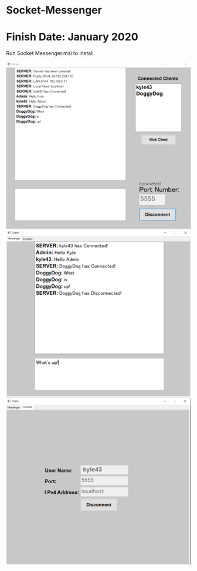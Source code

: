 # Socket-Messenger
# Finish Date: January 2020
Run Socket Messenger.msi to install.

![](Socket_Messenger1.png)
![](Socket_Messenger2.PNG)
![](Socket_Messenger3.PNG)
